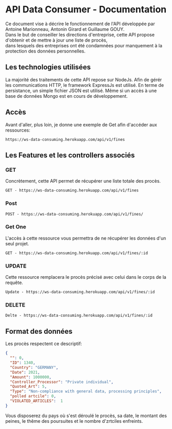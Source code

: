 # API Data Consumer - Documentation 

Ce document vise à décrire le fonctionnement de l'API développée par Antoine Marionneau, Antonin Girard et Guillaume GOUY.  
Dans le but de conseiller les directions d'entreprise, cette API propose d'obtenir et de mettre à jour une liste de procès,  
dans lesquels des entreprises ont été condamnées pour manquement à la protection des données personnelles. 

## Les technologies utilisées

La majorité des traitements de cette API repose sur NodeJs.
Afin de gérér les communications HTTP, le framework ExpressJs est utilisé.
En terme de persistance, un simple fichier JSON est utilisé. Même si un accès à une base de données Mongo est en cours de développement. 

## Accès

Avant d'aller, plus loin, je donne une exemple de Get afin d'accéder aux ressources:

```
https://ws-data-consuming.herokuapp.com/api/v1/fines
```


## Les Features et les controllers associés

### GET

Concrètement, cette API permet de récupérer une liste totale des procès.

```
GET - https://ws-data-consuming.herokuapp.com/api/v1/fines
```

### Post
 ```
 POST - https://ws-data-consuming.herokuapp.com/api/v1/fines/
```

### Get One

L'accès à cette ressource vous permettra de ne récupérer les données d'un seul projet.

 ```
 GET - https://ws-data-consuming.herokuapp.com/api/v1/fines/:id
```

### UPDATE

Cette ressource remplacera le procès précisé avec celui dans le corps de la requête.

```
Update - https://ws-data-consuming.herokuapp.com/api/v1/fines/:id
```

### DELETE

```
Delte - https://ws-data-consuming.herokuapp.com/api/v1/fines/:id
```

## Format des données

Les procès respectent ce descriptif:

```json
{
  "": 0,
  "ID": 1340,
  "Country": "GERMANY",
  "Date": 2021,
  "Amount": 1000000,
  "Controller_Processor": "Private individual",
  "Quoted_Art": 5,
  "Type": "Non-compliance with general data, processing principles",
  "polled artcile": 0,
  "VIOLATED_ARTICLES":  1
}

```
Vous disposerez du pays où s'est déroulé le procès, sa date, le montant des peines, le thême des poursuites et le nombre d'zrtciles enfreints.

